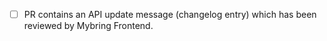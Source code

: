 - [ ] PR contains an API update message (changelog entry) which has been reviewed by Mybring Frontend.
